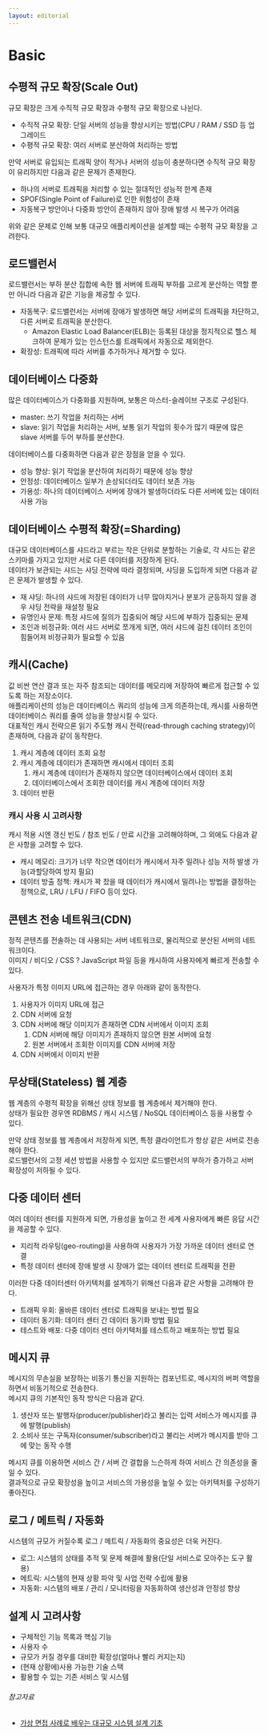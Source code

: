 ```yaml
---
layout: editorial
---
```


# Basic

## 수평적 규모 확장(Scale Out)

규모 확장은 크게 수직적 규모 확장과 수평적 규모 확장으로 나뉜다.

- 수직적 규모 확장: 단일 서버의 성능을 향상시키는 방법(CPU / RAM / SSD 등 업그레이드
- 수평적 규모 확장: 여러 서버로 분산하여 처리하는 방법

만약 서버로 유입되는 트래픽 양이 적거나 서버의 성능이 충분하다면 수직적 규모 확장이 유리하지만 다음과 같은 문제가 존재한다.

- 하나의 서버로 트래픽을 처리할 수 있는 절대적인 성능적 한계 존재
- SPOF(Single Point of Failure)로 인한 위험성이 존재
- 자동복구 방안이나 다중화 방안이 존재하지 않아 장애 발생 시 복구가 어려움

위와 같은 문제로 인해 보통 대규모 애플리케이션을 설계할 때는 수평적 규모 확장을 고려한다.

## 로드밸런서

로드밸런서는 부하 분산 집합에 속한 웹 서버에 트래픽 부하를 고르게 분산하는 역할 뿐만 아니라 다음과 같은 기능을 제공할 수 있다.

- 자동복구: 로드밸런서는 서버에 장애가 발생하면 해당 서버로의 트래픽을 차단하고, 다른 서버로 트래픽을 분산한다.
    - Amazon Elastic Load Balancer(ELB)는 등록된 대상을 정지적으로 헬스 체크하여 문제가 있는 인스턴스를 트래픽에서 자동으로 제외한다.
- 확장성: 트래픽에 따라 서버를 추가하거나 제거할 수 있다.

## 데이터베이스 다중화

많은 데이터베이스가 다중화를 지원하며, 보통은 마스터-슬레이브 구조로 구성된다.

- master: 쓰기 작업을 처리하는 서버
- slave: 읽기 작업을 처리하는 서버, 보통 읽기 작업의 횟수가 많기 때문에 많은 slave 서버를 두어 부하를 분산한다.

데이터베이스를 다중화하면 다음과 같은 장점을 얻을 수 있다.

- 성능 향상: 읽기 작업을 분산하여 처리하기 때문에 성능 향상
- 안정성: 데이터베이스 일부가 손상되더라도 데이터 보존 가능
- 가용성: 하나의 데이터베이스 서버에 장애가 발생하더라도 다른 서버에 있는 데이터 사용 가능

## 데이터베이스 수평적 확장(=Sharding)

대규모 데이터베이스를 샤드라고 부르는 작은 단위로 분할하는 기술로, 각 샤드는 같은 스키마를 가지고 있지만 서로 다른 데이터를 저장하게 된다.  
데이터가 보관되는 샤드는 샤딩 전략에 따라 결정되며, 샤딩을 도입하게 되면 다음과 같은 문제가 발생할 수 있다.

- 재 샤딩: 하나의 샤드에 저장된 데이터가 너무 많아지거나 분포가 균등하지 않을 경우 샤딩 전략을 재설정 필요
- 유명인사 문제: 특정 샤드에 질의가 집중되어 해당 샤드에 부하가 집중되는 문제
- 조인과 비정규화: 여러 샤드 서버로 쪼개게 되면, 여러 샤드에 걸친 데이터 조인이 힘들어져 비정규화가 필요할 수 있음

## 캐시(Cache)

값 비싼 연산 결과 또는 자주 참조되는 데이터를 메모리에 저장하여 빠르게 접근할 수 있도록 하는 저장소이다.  
애플리케이션의 성능은 데이터베이스 쿼리의 성능에 크게 의존하는데, 캐시를 사용하면 데이터베이스 쿼리를 줄여 성능을 향상시킬 수 있다.  
대표적인 캐시 전략으론 읽기 주도형 캐시 전략(read-through caching strategy)이 존재하며, 다음과 같이 동작한다.

1. 캐시 계층에 데이터 조회 요청
2. 캐시 계층에 데이터가 존재하면 캐시에서 데이터 조회
    1. 캐시 계층에 데이터가 존재하지 않으면 데이터베이스에서 데이터 조회
    2. 데이터베이스에서 조회한 데이터를 캐시 계층에 데이터 저장
3. 데이터 반환

### 캐시 사용 시 고려사항

캐시 적용 시엔 갱신 빈도 / 참조 빈도 / 만료 시간을 고려해야하며, 그 외에도 다음과 같은 사항을 고려할 수 있다.

- 캐시 메모리: 크기가 너무 작으면 데이터가 캐시에서 자주 밀려나 성능 저하 발생 가능(과할당하여 방지 필요)
- 데이터 방출 정책: 캐시가 꽉 찼을 때 데이터가 캐시에서 밀려나는 방법을 결정하는 정책으로, LRU / LFU / FIFO 등이 있다.

## 콘텐츠 전송 네트워크(CDN)

정적 콘텐츠를 전솔하는 데 사용되는 서버 네트워크로, 물리적으로 분산된 서버의 네트워크이다.  
이미지 / 비디오 / CSS ? JavaScript 파일 등을 캐시하여 사용자에게 빠르게 전송할 수 있다.

사용자가 특정 이미지 URL에 접근하는 경우 아래와 같이 동작한다.

1. 사용자가 이미지 URL에 접근
2. CDN 서버에 요청
3. CDN 서버에 해당 이미지가 존재하면 CDN 서버에서 이미지 조회
    1. CDN 서버에 해당 이미지가 존재하지 않으면 원본 서버에 요청
    2. 원본 서버에서 조회한 이미지를 CDN 서버에 저장
4. CDN 서버에서 이미지 반환

## 무상태(Stateless) 웹 계층

웹 계층의 수평적 확장을 위해선 상태 정보를 웹 계층에서 제거해야 한다.  
상태가 필요한 경우엔 RDBMS / 캐시 시스템 / NoSQL 데이터베이스 등을 사용할 수 있다.

만약 상태 정보를 웹 계층에서 저장하게 되면, 특정 클라이언트가 항상 같은 서버로 전송해야 한다.  
로드밸런서의 고정 세션 방법을 사용할 수 있지만 로드밸런서의 부하가 증가하고 서버 확장성이 저하될 수 있다.

## 다중 데이터 센터

여러 데이터 센터를 지원하게 되면, 가용성을 높이고 전 세계 사용자에게 빠른 응답 시간을 제공할 수 있다.

- 지리적 라우팅(geo-routing)을 사용하여 사용자가 가장 가까운 데이터 센터로 연결
- 특정 데이터 센터에 장애 발생 시 장애가 없는 데이터 센터로 트래픽을 전환

이러한 다중 데이터센터 아키텍처를 설계하기 위해선 다음과 같은 사항을 고려해야 한다.

- 트래픽 우회: 올바른 데이터 센터로 트래픽을 보내는 방법 필요
- 데이터 동기화: 데이터 센터 간 데이터 동기화 방법 필요
- 테스트와 배포: 다중 데이터 센터 아키텍처를 테스트하고 배포하는 방법 필요

## 메시지 큐

메시지의 무손실을 보장하는 비동기 통신을 지원하는 컴포넌트로, 메시지의 버퍼 역할을 하면서 비동기적으로 전송한다.  
메시지 큐의 기본적인 동작 방식은 다음과 같다.

1. 생산자 또는 발행자(producer/publisher)라고 불리는 입력 서비스가 메시지를 큐에 발행(publish)
2. 소비사 또는 구독자(consumer/subscriber)라고 불리는 서버가 메시지를 받아 그에 맞는 동작 수행

메시지 큐를 이용하면 서비스 간 / 서버 간 결합을 느슨하게 하여 서비스 간 의존성을 줄일 수 있다.  
결과적으로 규모 확장성을 높이고 서비스의 가용성을 높일 수 있는 아키텍처를 구성하기 좋아진다.

## 로그 / 메트릭 / 자동화

시스템의 규모가 커질수록 로그 / 메트릭 / 자동화의 중요성은 더욱 커진다.

- 로그: 시스템의 상태를 추적 및 문제 해결에 활용(단일 서비스로 모아주는 도구 활용)
- 메트릭: 시스템의 현재 상황 파악 및 사업 전략 수립에 활용
- 자동화: 시스템의 배포 / 관리 / 모니터링을 자동화하여 생산성과 안정성 향상

## 설계 시 고려사항

- 구체적인 기능 목록과 핵심 기능
- 사용자 수
- 규모가 커질 경우를 대비한 확장성(얼마나 빨리 커지는지)
- (현재 상황에)사용 가능한 기술 스택
- 활용할 수 있는 기존 서비스 및 시스템

###### 참고자료

- [가상 면접 사례로 배우는 대규모 시스템 설계 기초](https://www.nl.go.kr/seoji/contents/S80100000000.do?schM=intgr_detail_view_isbn&page=1&pageUnit=10&schType=simple&schStr=%EA%B0%80%EC%83%81+%EB%A9%B4%EC%A0%91+%EC%82%AC%EB%A1%80%EB%A1%9C+%EB%B0%B0%EC%9A%B0%EB%8A%94+%EB%8C%80%EA%B7%9C%EB%AA%A8&isbn=9788966263240&cipId=228421467%2C)

